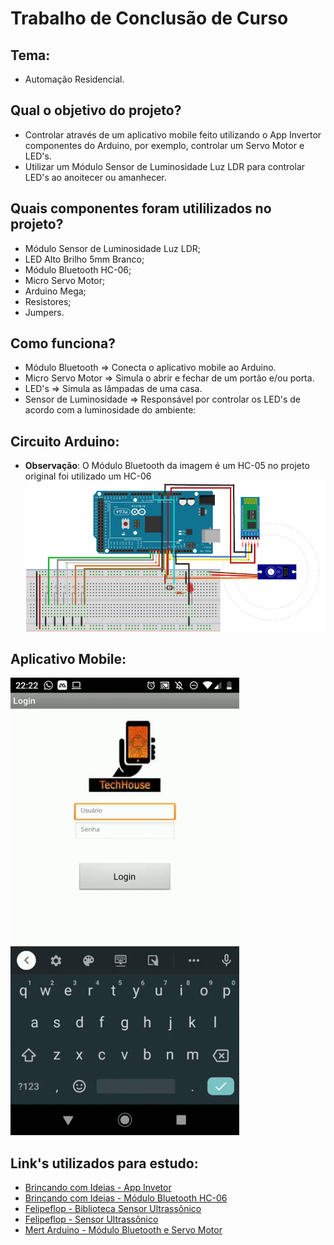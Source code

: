 # Trabalho de Conclusão de Curso

## Tema:
* Automação Residencial.

## Qual o objetivo do projeto?
* Controlar através de um aplicativo mobile feito utilizando o App Invertor componentes do Arduino, por exemplo, controlar um Servo Motor e LED's.
* Utilizar um Módulo Sensor de Luminosidade Luz LDR para controlar LED's ao anoitecer ou amanhecer.

## Quais componentes foram utililizados no projeto?
* Módulo Sensor de Luminosidade Luz LDR;
* LED Alto Brilho 5mm Branco;
* Módulo Bluetooth HC-06;
* Micro Servo Motor;
* Arduino Mega;
* Resistores;
* Jumpers.

## Como funciona?
* Módulo Bluetooth => Conecta o aplicativo mobile ao Arduino.
* Micro Servo Motor => Simula o abrir e fechar de um portão e/ou porta.
* LED's => Simula as lâmpadas de uma casa.
* Sensor de Luminosidade => Responsável por controlar os LED's de acordo com a luminosidade do ambiente:

## Circuito Arduino:
- **Observação**: O Módulo Bluetooth da imagem é um HC-05 no projeto original foi utilizado um HC-06
![Circuito](Circuito.PNG)

## Aplicativo Mobile:
![Aplicativo](gifApp.gif)

## Link's utilizados para estudo:
* [Brincando com Ideias - App Invetor](https://www.youtube.com/watch?v=TKPXS7V1YLo&list=PL7CjOZ3q8fMetW0U_kZWjYlU9bIfeHlkn&index=1)
* [Brincando com Ideias - Módulo Bluetooth HC-06](https://www.youtube.com/watch?v=Zl3IvfNaafA)
* [Felipeflop - Biblioteca Sensor Ultrassônico](https://github.com/filipeflop/Ultrasonic)
* [Felipeflop - Sensor Ultrassônico](https://www.filipeflop.com/blog/sensor-ultrassonico-hc-sr04-ao-arduino/)
* [Mert Arduino - Módulo Bluetooth e Servo Motor](https://www.youtube.com/watch?v=gL7b8E_5aYs)
